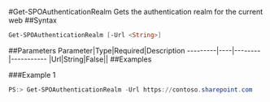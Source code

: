 #Get-SPOAuthenticationRealm
Gets the authentication realm for the current web
##Syntax
```powershell
Get-SPOAuthenticationRealm [-Url <String>]
```


##Parameters
Parameter|Type|Required|Description
---------|----|--------|-----------
|Url|String|False||
##Examples

###Example 1
```powershell
PS:> Get-SPOAuthenticationRealm -Url https://contoso.sharepoint.com
```

